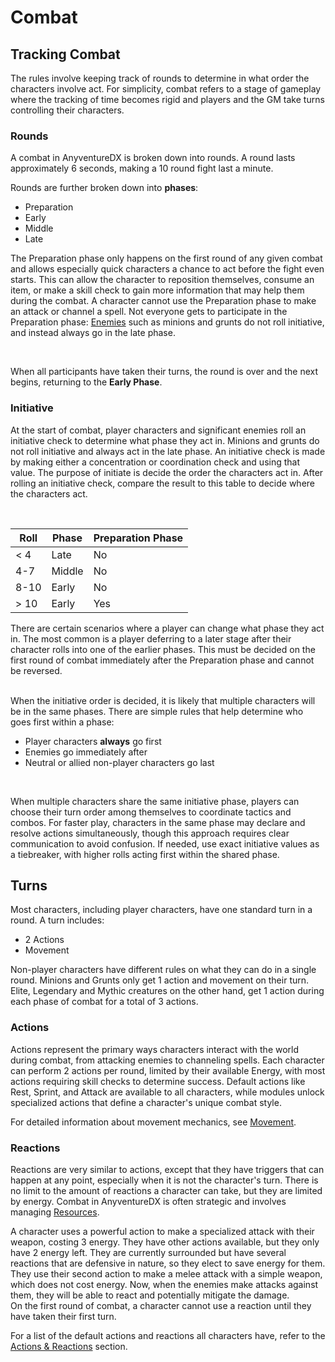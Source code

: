 # Combat


<div class="triangle-line"></div>

## Tracking Combat
The rules involve keeping track of rounds to determine in what order the characters involve act. For simplicity, combat refers to a stage of gameplay where the tracking of time becomes rigid and players and the GM take turns controlling their characters.

### Rounds
A combat in AnyventureDX is broken down into rounds. A round lasts approximately 6 seconds, making a 10 round fight last a minute.

Rounds are further broken down into **phases**:

- Preparation
- Early
- Middle
- Late

The Preparation phase only happens on the first round of any given combat and allows especially quick characters a chance to act before the fight even starts. This can allow the character to reposition themselves, consume an item, or make a skill check to gain more information that may help them during the combat. A character cannot use the Preparation phase to make an attack or channel a spell. Not everyone gets to participate in the Preparation phase: [Enemies](/wiki/enemies) such as minions and grunts do not roll initiative, and instead always go in the late phase. 

<br>

When all participants have taken their turns, the round is over and the next begins, returning to the **Early Phase**. 

### Initiative

At the start of combat, player characters and significant enemies roll an initiative check to determine what phase they act in. Minions and grunts do not roll initiative and always act in the late phase. 
An initiative check is made by making either a concentration or coordination check and using that value. The purpose of initiate is decide the order the characters act in.
After rolling an initiative check, compare the result to this table to decide where the characters act.

<br>

| Roll | Phase | Preparation Phase|
|------|--------|--------|
| < 4 | Late | No |
| 4-7 | Middle | No | 
| 8-10 | Early | No|
| > 10 | Early | Yes|

<div class="note-box">
   There are certain scenarios where a player can change what phase they act in. The most common is a player deferring to a later stage after their character rolls into one of the earlier phases. This must be decided on the first round of combat immediately after the Preparation phase and cannot be reversed.
</div>

<br>

When the initiative order is decided, it is likely that multiple characters will be in the same phases. There are simple rules that help determine who goes first within a phase:

- Player characters **always** go first
- Enemies go immediately after
- Neutral or allied non-player characters go last

<br>

When multiple characters share the same initiative phase, players can choose their turn order among themselves to
coordinate tactics and combos. For faster play, characters in the same phase may declare and resolve actions
simultaneously, though this approach requires clear communication to avoid confusion. If needed, use exact
initiative values as a tiebreaker, with higher rolls acting first within the shared phase.


## Turns

Most characters, including player characters, have one standard turn in a round.
A turn includes:
- 2 Actions
- Movement

<div class="note-box">
    Non-player characters have different rules on what they can do in a single round. 
    Minions and Grunts only get 1 action and movement on their turn.
    Elite, Legendary and Mythic creatures on the other hand, get 1 action during each phase of combat for a total of 3 actions.
</div>

### Actions
Actions represent the primary ways characters interact with the world during combat, from attacking enemies to channeling spells. Each character can perform 2 actions per round, limited by their available Energy, with most actions requiring skill checks to determine success. Default actions like Rest, Sprint, and Attack are available to all characters, while modules unlock specialized actions that define a character's unique combat style.

For detailed information about movement mechanics, see [Movement](/wiki/movement).

<div class="triangle-line"></div>

### Reactions

Reactions are very similar to actions, except that they have triggers that can happen at any point, especially when it is not the character's turn. There is no limit to the amount of reactions a character can take, but they are limited by energy. Combat in AnyventureDX is often strategic and involves managing [Resources](/wiki/resources). 

<div class="example-box">
A character uses a powerful action to make a specialized attack with their weapon, costing 3 energy. They have other actions available, but they only have 2 energy left. They are currently surrounded but have several reactions that are defensive in nature, so they elect to save energy for them. They use their second action to make a melee attack with a simple weapon, which does not cost energy. Now, when the enemies make attacks against them, they will be able to react and potentially mitigate the damage.
</div>


<div class="note-box">
    On the first round of combat, a character cannot use a reaction until they have taken their first turn.
</div>


<div class="triangle-line"></div>

For a list of the default actions and reactions all characters have, refer to the [Actions & Reactions](/wiki/actions_and_reactions) section.

